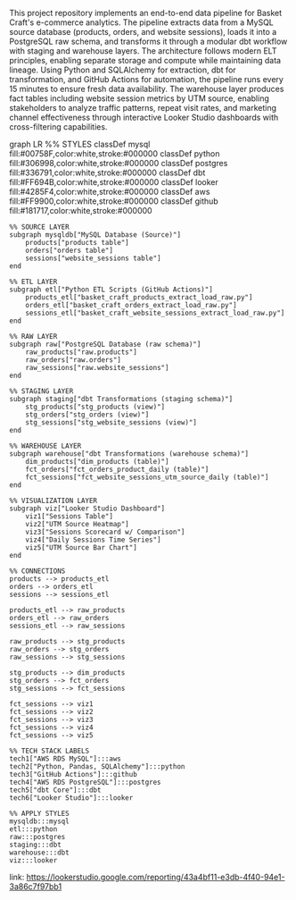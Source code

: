 This project repository implements an end-to-end data pipeline for Basket Craft's e-commerce analytics. The pipeline extracts data from a MySQL source database (products, orders, and website sessions), loads it into a PostgreSQL raw schema, and transforms it through a modular dbt workflow with staging and warehouse layers. The architecture follows modern ELT principles, enabling separate storage and compute while maintaining data lineage. Using Python and SQLAlchemy for extraction, dbt for transformation, and GitHub Actions for automation, the pipeline runs every 15 minutes to ensure fresh data availability. The warehouse layer produces fact tables including website session metrics by UTM source, enabling stakeholders to analyze traffic patterns, repeat visit rates, and marketing channel effectiveness through interactive Looker Studio dashboards with cross-filtering capabilities.

graph LR
    %% STYLES
    classDef mysql fill:#00758F,color:white,stroke:#000000
    classDef python fill:#306998,color:white,stroke:#000000
    classDef postgres fill:#336791,color:white,stroke:#000000
    classDef dbt fill:#FF694B,color:white,stroke:#000000
    classDef looker fill:#4285F4,color:white,stroke:#000000
    classDef aws fill:#FF9900,color:white,stroke:#000000
    classDef github fill:#181717,color:white,stroke:#000000

    %% SOURCE LAYER
    subgraph mysqldb["MySQL Database (Source)"]
        products["products table"]
        orders["orders table"]
        sessions["website_sessions table"]
    end
    
    %% ETL LAYER
    subgraph etl["Python ETL Scripts (GitHub Actions)"]
        products_etl["basket_craft_products_extract_load_raw.py"]
        orders_etl["basket_craft_orders_extract_load_raw.py"]
        sessions_etl["basket_craft_website_sessions_extract_load_raw.py"]
    end
    
    %% RAW LAYER
    subgraph raw["PostgreSQL Database (raw schema)"]
        raw_products["raw.products"]
        raw_orders["raw.orders"]
        raw_sessions["raw.website_sessions"]
    end
    
    %% STAGING LAYER
    subgraph staging["dbt Transformations (staging schema)"]
        stg_products["stg_products (view)"]
        stg_orders["stg_orders (view)"]
        stg_sessions["stg_website_sessions (view)"]
    end
    
    %% WAREHOUSE LAYER
    subgraph warehouse["dbt Transformations (warehouse schema)"]
        dim_products["dim_products (table)"]
        fct_orders["fct_orders_product_daily (table)"]
        fct_sessions["fct_website_sessions_utm_source_daily (table)"]
    end
    
    %% VISUALIZATION LAYER
    subgraph viz["Looker Studio Dashboard"]
        viz1["Sessions Table"]
        viz2["UTM Source Heatmap"]
        viz3["Sessions Scorecard w/ Comparison"]
        viz4["Daily Sessions Time Series"]
        viz5["UTM Source Bar Chart"]
    end
    
    %% CONNECTIONS
    products --> products_etl
    orders --> orders_etl
    sessions --> sessions_etl
    
    products_etl --> raw_products
    orders_etl --> raw_orders
    sessions_etl --> raw_sessions
    
    raw_products --> stg_products
    raw_orders --> stg_orders
    raw_sessions --> stg_sessions
    
    stg_products --> dim_products
    stg_orders --> fct_orders
    stg_sessions --> fct_sessions
    
    fct_sessions --> viz1
    fct_sessions --> viz2
    fct_sessions --> viz3
    fct_sessions --> viz4
    fct_sessions --> viz5
    
    %% TECH STACK LABELS
    tech1["AWS RDS MySQL"]:::aws
    tech2["Python, Pandas, SQLAlchemy"]:::python
    tech3["GitHub Actions"]:::github
    tech4["AWS RDS PostgreSQL"]:::postgres
    tech5["dbt Core"]:::dbt
    tech6["Looker Studio"]:::looker
    
    %% APPLY STYLES
    mysqldb:::mysql
    etl:::python
    raw:::postgres
    staging:::dbt
    warehouse:::dbt
    viz:::looker

link: https://lookerstudio.google.com/reporting/43a4bf11-e3db-4f40-94e1-3a86c7f97bb1